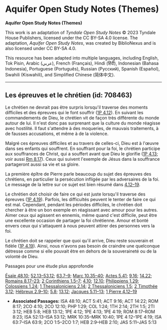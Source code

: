 # Aquifer Open Study Notes (Themes)

**Aquifer Open Study Notes (Themes)**

This work is an adaptation of *Tyndale Open Study Notes* © 2023 Tyndale House Publishers, licensed under the CC BY\-SA 4\.0 license. The adaptation, *Aquifer Open Study Notes*, was created by BiblioNexus and is also licensed under CC BY\-SA 4\.0\.

This resource has been adapted into multiple languages, including English, Tok Pisin, Arabic (عربي), French (Français), Hindi (हिंदी), Indonesian (Bahasa Indonesia), Portuguese (Português), Russian (Русский), Spanish (Español), Swahili (Kiswahili), and Simplified Chinese (简体中文).



--------------------------------

## Les épreuves et le chrétien (id: 708463)

Le chrétien ne devrait pas être surpris lorsqu'il traverse des moments difficiles et des épreuves qui le font souffrir ([1P 4\.12](https://ref.ly/1Pet4:12)). En suivant les commandements de Dieu, le chrétien vit de façon très différente du monde autour de lui. Il n'est donc pas surprenant que la culture du monde réagisse avec hostilité. Il faut s'attendre à des moqueries, de mauvais traitements, à de fausses accusations, et même à de la violence.

Malgré ces épreuves difficiles et au travers de celles\-ci, Dieu est à l'œuvre dans ses enfants qui souffrent. En souffrant pour la foi, le chrétien participe aux souffrances de Christ, qui a souffert avant que Dieu le glorifie ([1P 4\.13](https://ref.ly/1Pet4:13); voir aussi [Rm 8\.17](https://ref.ly/Rom8:17)). Ceux qui suivent l'exemple de Jésus dans la souffrance partageront aussi sa vie et sa gloire. 

La première épître de Pierre parle beaucoup du sujet des épreuves des chrétiens, en particulier la persécution infligée par les adversaires de la foi. Le message de la lettre sur ce sujet est bien résumé dans [4\.12–19](https://ref.ly/1Pet4:12-1Pet4:19).

Le chrétien doit choisir de faire ce qui est juste lorsqu'il traverse des épreuves ([1P 4\.19](https://ref.ly/1Pet4:19)). Parfois, les difficultés peuvent le tenter de faire ce qui est mal. Cependant, pendant les périodes difficiles, le chrétien doit chercher à être un bon exemple en réagissant avec amour pour les autres. Aimer ceux qui agissent en ennemis, même quand c'est difficile, peut être une excellente occasion de partager la foi chrétienne. Amour et bonté envers ceux qui s'attaquent à nous peuvent attirer des personnes vers la foi.

Le chrétien doit se rappeler que quoi qu'il arrive, Dieu reste souverain et fidèle ([1P 4\.19](https://ref.ly/1Pet4:19)). Ainsi, nous n'avons pas besoin de craindre une quelconque détresse comme si elle pouvait être en dehors de la souveraineté ou de la volonté de Dieu.

Passages pour une étude plus approfondie

[Ésaïe 48\.10](https://ref.ly/Isa48:10); [52\.13–53\.12](https://ref.ly/Isa52:13-Isa53:12); [63\.7–9](https://ref.ly/Isa63:7-Isa63:9); [Marc 10\.35–40](https://ref.ly/Mark10:35-Mark10:40); [Actes 5\.41](https://ref.ly/Acts5:41); [9\.16](https://ref.ly/Acts9:16); [14\.22](https://ref.ly/Acts14:22); [Romains 8\.17–23](https://ref.ly/Rom8:17-Rom8:23); [2 Corinthiens 1\.5–7](https://ref.ly/2Cor1:5-2Cor1:7); [4\.10](https://ref.ly/2Cor4:10); [12\.10](https://ref.ly/2Cor12:10); [Philippiens 1\.29](https://ref.ly/Phil1:29); [Colossiens 1\.24](https://ref.ly/Col1:24); [1 Thessaloniciens 2\.14](https://ref.ly/1Thess2:14); [2 Thessaloniciens 1\.5](https://ref.ly/2Thess1:5); [2 Timothée 3\.12](https://ref.ly/2Tim3:12); [Hébreux 2\.9–10](https://ref.ly/Heb2:9-Heb2:10); [5\.8](https://ref.ly/Heb5:8); [13\.12](https://ref.ly/Heb13:12); [Jacques 5\.11–13](https://ref.ly/Jas5:11-Jas5:13); [1 Pierre 4\.12–19](https://ref.ly/1Pet4:12-1Pet4:19)

* **Associated Passages:** ISA 48:10; ACT 5:41; ACT 9:16; ACT 14:22; ROM 8:17; 2CO 4:10; 2CO 12:10; PHP 1:29; COL 1:24; 1TH 2:14; 2TH 1:5; 2TI 3:12; HEB 5:8; HEB 13:12; 1PE 4:12; 1PE 4:13; 1PE 4:19; ROM 8:17–ROM 8:23; ISA 52:13–ISA 53:12; MRK 10:35–MRK 10:40; 1PE 4:12–1PE 4:19; ISA 63:7–ISA 63:9; 2CO 1:5–2CO 1:7; HEB 2:9–HEB 2:10; JAS 5:11–JAS 5:13

